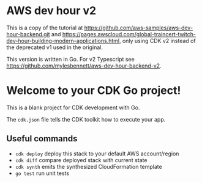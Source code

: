 # AWS dev hour v2

This is a copy of the tutorial at https://github.com/aws-samples/aws-dev-hour-backend.git and https://pages.awscloud.com/global-traincert-twitch-dev-hour-building-modern-applications.html, only using CDK v2 instead of the deprecated v1 used in the original.

This version is written in Go. For v2 Typescript see https://github.com/mylesbennett/aws-dev-hour-backend-v2.

# Welcome to your CDK Go project!

This is a blank project for CDK development with Go.

The `cdk.json` file tells the CDK toolkit how to execute your app.

## Useful commands

 * `cdk deploy`      deploy this stack to your default AWS account/region
 * `cdk diff`        compare deployed stack with current state
 * `cdk synth`       emits the synthesized CloudFormation template
 * `go test`         run unit tests
